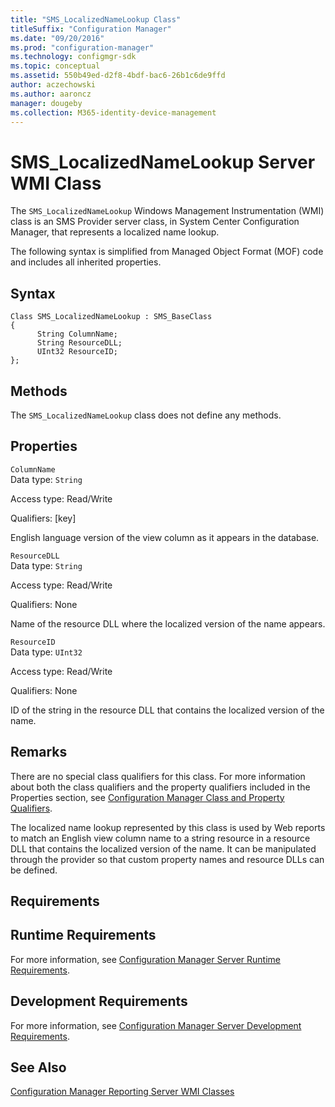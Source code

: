 ```yaml
---
title: "SMS_LocalizedNameLookup Class"
titleSuffix: "Configuration Manager"
ms.date: "09/20/2016"
ms.prod: "configuration-manager"
ms.technology: configmgr-sdk
ms.topic: conceptual
ms.assetid: 550b49ed-d2f8-4bdf-bac6-26b1c6de9ffd
author: aczechowski
ms.author: aaroncz
manager: dougeby
ms.collection: M365-identity-device-management
---
```

# SMS_LocalizedNameLookup Server WMI Class
The `SMS_LocalizedNameLookup` Windows Management Instrumentation (WMI) class is an SMS Provider server class, in System Center Configuration Manager, that represents a localized name lookup.  

 The following syntax is simplified from Managed Object Format (MOF) code and includes all inherited properties.  

## Syntax  

```  
Class SMS_LocalizedNameLookup : SMS_BaseClass  
{  
      String ColumnName;  
      String ResourceDLL;  
      UInt32 ResourceID;  
};  
```  

## Methods  
 The `SMS_LocalizedNameLookup` class does not define any methods.  

## Properties  
 `ColumnName`  
 Data type: `String`  

 Access type: Read/Write  

 Qualifiers: [key]  

 English language version of the view column as it appears in the database.  

 `ResourceDLL`  
 Data type: `String`  

 Access type: Read/Write  

 Qualifiers: None  

 Name of the resource DLL where the localized version of the name appears.  

 `ResourceID`  
 Data type: `UInt32`  

 Access type: Read/Write  

 Qualifiers: None  

 ID of the string in the resource DLL that contains the localized version of the name.  

## Remarks  
 There are no special class qualifiers for this class. For more information about both the class qualifiers and the property qualifiers included in the Properties section, see [Configuration Manager Class and Property Qualifiers](../../../develop/reference/misc/class-and-property-qualifiers.md).  

 The localized name lookup represented by this class is used by Web reports to match an English view column name to a string resource in a resource DLL that contains the localized version of the name. It can be manipulated through the provider so that custom property names and resource DLLs can be defined.  

## Requirements  

## Runtime Requirements  
 For more information, see [Configuration Manager Server Runtime Requirements](../../../develop/core/reqs/server-runtime-requirements.md).  

## Development Requirements  
 For more information, see [Configuration Manager Server Development Requirements](../../../develop/core/reqs/server-development-requirements.md).  

## See Also  
 [Configuration Manager Reporting Server WMI Classes](../../../develop/reference/core/servers/reporting/configuration-manager-reporting-server-wmi-classes.md)
